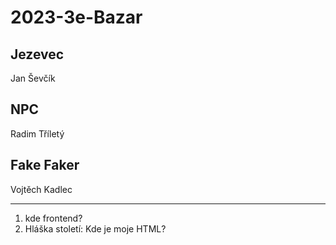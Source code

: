 # 2023-3e-Bazar

## Jezevec

Jan Ševčík

## NPC

Radim Tříletý

## Fake Faker

Vojtěch Kadlec

---

1. kde frontend?
2. Hláška století: Kde je moje HTML?
